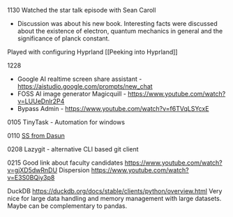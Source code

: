 1130
Watched the star talk episode with Sean Caroll 
- Discussion was about his new book. Interesting facts were discussed about the existence of electron, quantum mechanics in general and the significance of planck constant.

Played with configuring Hyprland
[[Peeking into Hyprland]]

1228
- Google AI realtime screen share assistant - https://aistudio.google.com/prompts/new_chat
- FOSS AI image generator Magicquill - https://www.youtube.com/watch?v=LUUeDnlr2P4
- Bypass Admin - https://www.youtube.com/watch?v=f6TVqLSYcxE

0105
TinyTask - Automation for windows

0110
[SS from Dasun](+/SS%20from%20Dasun.png)


0208
Lazygit - alternative CLI based git client


0215
Good link about faculty candidates
https://www.youtube.com/watch?v=gjXD5dwRnDU
Dispersion
https://www.youtube.com/watch?v=E3S0BQiy3p8

DuckDB https://duckdb.org/docs/stable/clients/python/overview.html
Very nice for large data handling and memory management with large datasets. Maybe can be complementary to pandas.
